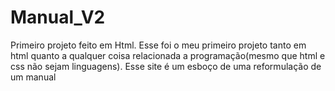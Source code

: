 # Manual_V2
Primeiro projeto feito em Html. 
Esse foi o meu primeiro projeto tanto em html quanto a qualquer coisa relacionada a programação(mesmo que html e css não sejam linguagens).
Esse site é um esboço de uma reformulação de um manual
